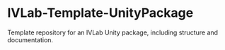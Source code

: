 # IVLab-Template-UnityPackage
Template repository for an IVLab Unity package, including structure and documentation.

